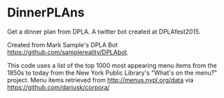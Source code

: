 # DinnerPLAns
Get a dinner plan from DPLA. A twitter bot created at DPLAfest2015. 

Created from Mark Sample's DPLA Bot https://github.com/samplereality/DPLAbot.

This code uses a list of the top 1000 most appearing menu items from the 1850s to today from the New York Public Library's "What's on the menu?" project. Menu items retrieved from http://menus.nypl.org/data via https://github.com/dariusk/corpora/
